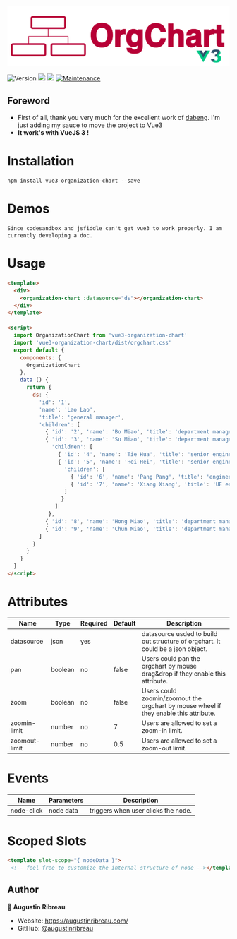 ![OrgChart](./src/assets/logo.png)

<div style="display-flex flex-row">  
  <img alt="Version" src="https://img.shields.io/badge/version-1.9.3-blue.svg?cacheSeconds=2592000" />  
  <img src="https://img.shields.io/badge/npm-%3E%3D5.5.0-blue.svg" />  
  <img src="https://img.shields.io/badge/node-%3E%3D9.3.0-blue.svg" />  
  <a href="https://github.com/augustinribreau/vue3-organization-chart/graphs/commit-activity" target="_blank">  
    <img alt="Maintenance" src="https://img.shields.io/badge/Maintained%3F-yes-green.svg" />  
  </a> 

## Foreword
- First of all, thank you very much for the excellent work of [dabeng](https://github.com/dabeng). I'm just adding my sauce to move the project to Vue3
- **It work's with VueJS 3 !**

# Installation
```  
npm install vue3-organization-chart --save  
```  

# Demos
```  
Since codesandbox and jsfiddle can't get vue3 to work properly. I am currently developing a doc.  
```  

# Usage
```html  
<template>
  <div>
    <organization-chart :datasource="ds"></organization-chart>
  </div>
</template>

<script>
  import OrganizationChart from 'vue3-organization-chart'
  import 'vue3-organization-chart/dist/orgchart.css'
  export default {
    components: {
      OrganizationChart
    },
    data () {
      return {
        ds: {
          'id': '1',
          'name': 'Lao Lao',
          'title': 'general manager',
          'children': [
            { 'id': '2', 'name': 'Bo Miao', 'title': 'department manager' },
            { 'id': '3', 'name': 'Su Miao', 'title': 'department manager',
              'children': [
                { 'id': '4', 'name': 'Tie Hua', 'title': 'senior engineer' },
                { 'id': '5', 'name': 'Hei Hei', 'title': 'senior engineer',
                  'children': [
                    { 'id': '6', 'name': 'Pang Pang', 'title': 'engineer' },
                    { 'id': '7', 'name': 'Xiang Xiang', 'title': 'UE engineer' }
                  ]
                 }
               ]
             },
            { 'id': '8', 'name': 'Hong Miao', 'title': 'department manager' },
            { 'id': '9', 'name': 'Chun Miao', 'title': 'department manager' }
          ]
        }
      }
    }
  }
</script>
```  

# Attributes
<table>  
  <thead>  
    <tr><th>Name</th><th>Type</th><th>Required</th><th>Default</th><th>Description</th></tr>  
  </thead>  
  <tbody>  
    <tr>  
      <td>datasource</td><td>json</td><td>yes</td><td></td><td>datasource usded to build out structure of orgchart. It could be a json object.</td>  
    </tr>  
    <tr>  
      <td>pan</td><td>boolean</td><td>no</td><td>false</td><td>Users could pan the orgchart by mouse drag&drop if they enable this attribute.</td>  
    </tr>  
    <tr>  
      <td>zoom</td><td>boolean</td><td>no</td><td>false</td><td>Users could zoomin/zoomout the orgchart by mouse wheel if they enable this attribute.</td>  
    </tr>  
    <tr>  
      <td>zoomin-limit</td><td>number</td><td>no</td><td>7</td><td>Users are allowed to set a zoom-in limit.</td>  
    </tr>  
    <tr>  
      <td>zoomout-limit</td><td>number</td><td>no</td><td>0.5</td><td>Users are allowed to set a zoom-out limit.</td>  
    </tr>  
  </tbody>  
</table>  

# Events
<table>  
  <thead>  
    <tr><th>Name</th><th>Parameters</th><th>Description</th></tr>  
  </thead>  
  <tbody>  
    <tr>  
      <td>node-click</td><td>node data</td><td>triggers when user clicks the node.</td>  
    </tr>  
  </tbody>  
</table>  

# Scoped Slots
```html  
<template slot-scope="{ nodeData }">  
 <!-- feel free to customize the internal structure of node --></template>  
```

## Author

👤 **Augustin Ribreau**
* Website: https://augustinribreau.com/
* GitHub: [@augustinribreau](https://github.com/augustinribreau)  
